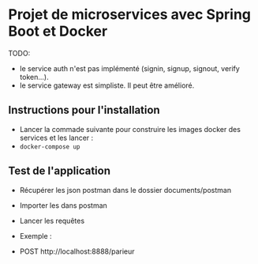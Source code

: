 # Projet de microservices avec Spring Boot et Docker

TODO:

- le service auth n'est pas implémenté (signin, signup, signout, verify token...).
- le service gateway est simpliste. Il peut être amélioré.

## Instructions pour l'installation 

- Lancer la commade suivante pour construire les images docker des services et les lancer :
- `docker-compose up`

## Test de l'application
- Récupérer les json postman dans le dossier documents/postman
- Importer les dans postman
- Lancer les requêtes

- Exemple : 
- POST http://localhost:8888/parieur